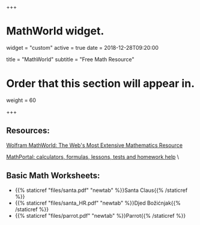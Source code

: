 +++
# MathWorld widget.
widget = "custom"
active = true
date = 2018-12-28T09:20:00

title = "MathWorld"
subtitle = "Free Math Resource"

# Order that this section will appear in.
weight = 60

+++

## Resources:
[Wolfram MathWorld: The Web's Most Extensive Mathematics Resource](http://mathworld.wolfram.com/)

[MathPortal: calculators, formulas, lessons, tests and homework help](https://www.mathportal.org/)
\\

## Basic Math Worksheets:
* {{% staticref "files/santa.pdf" "newtab" %}}Santa Claus{{% /staticref %}}
* {{% staticref "files/santa_HR.pdf" "newtab" %}}Djed Božićnjak{{% /staticref %}}
* {{% staticref "files/parrot.pdf" "newtab" %}}Parrot{{% /staticref %}}
